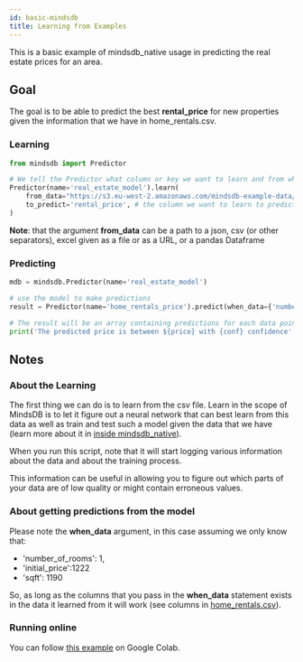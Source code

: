 ```yaml
---
id: basic-mindsdb
title: Learning from Examples
---
```


This is a basic example of mindsdb_native usage in predicting the real estate prices for an area.


## Goal
The goal is to be able to predict the best **rental_price** for new properties given the information that we have in home_rentals.csv.

### Learning

```python
from mindsdb import Predictor

# We tell the Predictor what column or key we want to learn and from what data
Predictor(name='real_estate_model').learn(
    from_data="https://s3.eu-west-2.amazonaws.com/mindsdb-example-data/home_rentals.csv", # the path to the file where we can learn from, (note: can be url)
    to_predict='rental_price', # the column we want to learn to predict given all the data in the file
)
```

**Note**: that the argument **from_data** can be a path to a json, csv (or other separators), excel given as a file or as a URL, or a pandas Dataframe

### Predicting

```python
mdb = mindsdb.Predictor(name='real_estate_model')

# use the model to make predictions
result = Predictor(name='home_rentals_price').predict(when_data={'number_of_rooms': 1, 'initial_price': 1222, 'sqft': 1190})

# The result will be an array containing predictions for each data point (in this case only one), a confidence for said prediction and a few other extra informations
print('The predicted price is between ${price} with {conf} confidence'.format(price=result[0].explanation['rental_price']['confidence_interval'], conf=result[0].explanation['rental_price']['confidence']))
```

## Notes

### About the Learning
The first thing we can do is to learn from the csv file. Learn in the scope of MindsDB is to let it figure out a neural network that can best learn from this data as well as train and test such a model given the data that we have (learn more about it in [inside mindsdb_native](/InsideMindsDB/)).

When you run this script, note that it will start logging various information about the data and about the training process.

This information can be useful in allowing you to figure out which parts of your data are of low quality or might contain erroneous values.

### About getting predictions from the model

Please note the **when_data** argument, in this case assuming we only know that:

* 'number_of_rooms': 1,
* 'initial_price':1222
* 'sqft': 1190

So, as long as the columns that you pass in the **when_data** statement exists in the data it learned from it will work (see columns in [home_rentals.csv](https://s3.eu-west-2.amazonaws.com/mindsdb-example-data/home_rentals.csv)).

### Running online

You can follow [this example](https://colab.research.google.com/drive/1qsIkMeAQFE-MOEANd1c6KMyT44OnycSb) on Google Colab.
